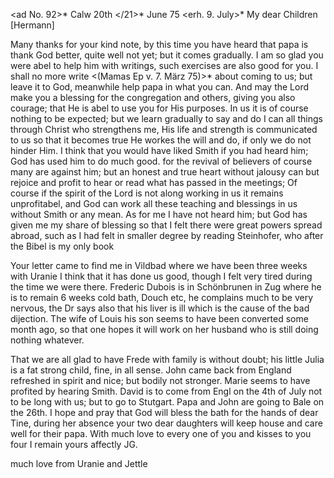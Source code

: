 <ad No. 92>* Calw 20th </21>* June 75
 <erh. 9. July>*
My dear Children [Hermann]

Many thanks for your kind note, by this time you have heard that papa is thank God better, quite well not yet; but it comes gradually. I am so glad you were abel to help him with writings, such exercises are also good for you. I shall no more write <(Mamas Ep v. 7. März 75)>* about coming to us; but leave it to God, meanwhile help papa in what you can. And may the Lord make you a blessing for the congregation and others, giving you also courage; that He is abel to use you for His purposes. In us it is of course nothing to be expected; but we learn gradually to say and do I can all things through Christ who strengthens me, His life and strength is communicated to us so that it becomes true He workes the will and do, if only we do not hinder Him. I think that you would have liked Smith if you had heard him; God has used him to do much good. for the revival of believers of course many are against him; but an honest and true heart without jalousy can but rejoice and profit to hear or read what has passed in the meetings; Of course if the spirit of the Lord is not along working in us it remains unprofitabel, and God can work all these teaching and blessings in us without Smith or any mean. As for me I have not heard him; but God has given me my share of blessing so that I felt there were great powers spread abroad, such as I had felt in smaller degree by reading Steinhofer, who after the Bibel is my only book

Your letter came to find me in Vildbad where we have been three weeks with Uranie I think that it has done us good, though I felt very tired during the time we were there. Frederic Dubois is in Schönbrunen in Zug where he is to remain 6 weeks cold bath, Douch etc, he complains much to be very nervous, the Dr says also that his liver is ill which is the cause of the bad dijection. The wife of Louis his son seems to have been converted some month ago, so that one hopes it will work on her husband who is still doing nothing whatever.

That we are all glad to have Frede with family is without doubt; his little Julia is a fat strong child, fine, in all sense. John came back from England refreshed in spirit and nice; but bodily not stronger. Marie seems to have profited by hearing Smith. David is to come from Engl on the 4th of July not to be long with us; but to go to Stutgart. Papa and John are going to Bale on the 26th. I hope and pray that God will bless the bath for the hands of dear Tine, during her absence your two dear daughters will keep house and care well for their papa. With much love to every one of you and kisses to you four I remain
 yours affectly JG.

much love from Uranie and Jettle
